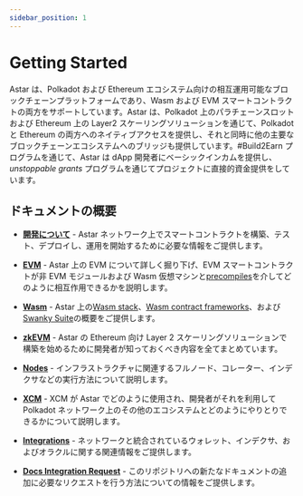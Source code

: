 ```yaml
---
sidebar_position: 1
---
```


# Getting Started

Astar は、Polkadot および Ethereum エコシステム向けの相互運用可能なブロックチェーンプラットフォームであり、Wasm および EVM スマートコントラクトの両方をサポートしています。Astar は、Polkadot 上のパラチェーンスロットおよび Ethereum 上の Layer2 スケーリングソリューションを通じて、Polkadot と Ethereum の両方へのネイティブアクセスを提供し、それと同時に他の主要なブロックチェーンエコシステムへのブリッジも提供しています。#Build2Earn プログラムを通じて、Astar は dApp 開発者にベーシックインカムを提供し、_unstoppable grants_ プログラムを通じてプロジェクトに直接的資金提供をしています。

## ドキュメントの概要

- [**開発について**](/docs/build) - Astar ネットワーク上でスマートコントラクトを構築、テスト、デプロイし、運用を開始するために必要な情報をご提供します。

- [**EVM**](/docs/build/evm) - Astar 上の EVM について詳しく掘り下げ、EVM スマートコントラクトが非 EVM モジュールおよび Wasm 仮想マシンと[precompiles](https://docs.astar.network/docs/build/EVM/precompiles/)を介してどのように相互作用できるかを説明します。

- [**Wasm**](/docs/build/wasm) - Astar 上の[Wasm stack](https://docs.astar.network/docs/build/wasm/smart-contract-wasm)、[Wasm contract frameworks](/docs/build/wasm/dsls)、および[Swanky Suite](/docs/build/wasm/swanky-suite/)の概要をご提供します。

- [**zkEVM**](/docs/build/zkEVM) - Astar の Ethereum 向け Layer 2 スケーリングソリューションで構築を始めるために開発者が知っておくべき内容を全てまとめています。

- [**Nodes**](/docs/build/nodes) - インフラストラクチャに関連するフルノード、コレーター、インデクサなどの実行方法について説明します。

- [**XCM**](/docs/learn/interoperability/xcm) - XCM が Astar でどのように使用され、開発者がそれを利用して Polkadot ネットワーク上のその他のエコシステムとどのようにやりとりできるかについて説明します。

- [**Integrations**](/docs/build/integrations/) - ネットワークと統合されているウォレット、インデクサ、およびオラクルに関する関連情報をご提供します。

- [**Docs Integration Request**](https://github.com/AstarNetwork/astar-docs/blob/main/docs-integration-request.md) - このリポジトリへの新たなドキュメントの追加に必要なリクエストを行う方法についての情報をご提供します。
